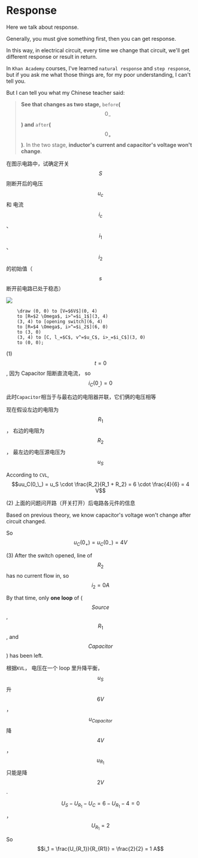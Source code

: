 # Response

Here we talk about response.

Generally, you must give something first, then you can get response.

In this way, in electrical circuit, every time we change that circuit, we'll get different response or result in return.

In `Khan Academy` courses, I've learned `natural response` and `step response`, but if you ask me what those things are, for my poor understanding, I can't tell you.

But I can tell you what my Chinese teacher said:

> **See that changes as two stage,** `before`**\(**$$0_-$$**\) and** `after`**\(**$$0_+$$**\)**. In the two stage, **inductor's current and capacitor's voltage won't change**.

在图示电路中，试确定开关 $$S$$ 刚断开后的电压 $$u_c$$ 和 电流 $$i_c$$、$$i_1$$、$$i_2$$ 的初始值（$$s$$ 断开前电路已处于稳态）

![](https://github.com/yingshaoxo/university-notes/tree/cc7cb1e4698c6d680876321163907ff1e1b4ac91/electrical-engineering/assets/dianlu_StateChange0.png)

```text
    \draw (0, 0) to [V=$6V$](0, 4)
    to [R=$2 \Omega$, i>^=$i_1$](3, 4) 
    (3, 4) to [opening switch](6, 4)
    to [R=$4 \Omega$, i>^=$i_2$](6, 0)
    to (3, 0)
    (3, 4) to [C, l_=$C$, v^=$u_C$, i>_=$i_C$](3, 0)
    to (0, 0);
```

\(1\) $$t=0$$ , 因为 Capacitor 阻断直流电流， so $$i_C(0_\_) = 0$$

此时`Capacitor`相当于与最右边的电阻器并联，它们俩的电压相等

现在假设左边的电阻为 $$R_1$$ ， 右边的电阻为 $$R_2$$， 最左边的电压源电压为 $$u_S$$

According to `CVL`, $$uu_C(0_\_) = u_S \cdot \frac{R_2}{R_1 + R_2} = 6 \cdot \frac{4}{6} = 4 V$$

\(2\) 上面的问题问开路（开关打开）后电路各元件的信息

Based on previous theory, we know capacitor's voltage won't change after circuit changed.

So $$u_C(0_+) = u_C(0_-) = 4V$$

\(3\) After the switch opened, line of $$R_2$$ has no current flow in, so $$i_2 = 0 A$$

By that time, only **one loop** of \($$Source$$, $$R_1$$, and $$Capacitor$$\) has been left.

根据`KVL`， 电压在一个 loop 里升降平衡， $$u_S$$ 升 $$6V$$， $$u_{Capacitor}$$ 降 $$4V$$， $$u_{R_1}$$ 只能是降 $$2V$$.

$$U_S - U_{R_1} - U_C = 6 - U_{R_1} - 4 = 0$$ ， $$U_{R_1} = 2$$

So $$i_1 = \frac{U_{R_1}}{R_{R1}} = \frac{2}{2} = 1 A$$

